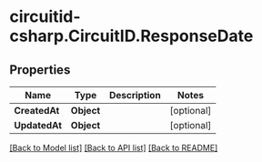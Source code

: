 
# circuitid-csharp.CircuitID.ResponseDate

## Properties

Name | Type | Description | Notes
------------ | ------------- | ------------- | -------------
**CreatedAt** | **Object** |  | [optional] 
**UpdatedAt** | **Object** |  | [optional] 

[[Back to Model list]](../README.md#documentation-for-models)
[[Back to API list]](../README.md#documentation-for-api-endpoints)
[[Back to README]](../README.md)

